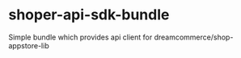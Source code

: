 # shoper-api-sdk-bundle
Simple bundle which provides api client for dreamcommerce/shop-appstore-lib

